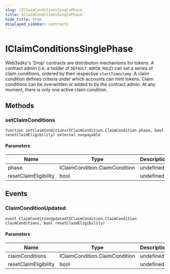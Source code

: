 ```yaml
---
slug: /IClaimConditionsSinglePhase
title: IClaimConditionsSinglePhase
hide_title: true
displayed_sidebar: contracts
---
```


# IClaimConditionsSinglePhase

Web3sdks&#39;s &#39;Drop&#39; contracts are distribution mechanisms for tokens. A contract admin (i.e. a holder of `DEFAULT_ADMIN_ROLE`) can set a series of claim conditions, ordered by their respective `startTimestamp`. A claim condition defines criteria under which accounts can mint tokens. Claim conditions can be overwritten or added to by the contract admin. At any moment, there is only one active claim condition.

## Methods

### setClaimConditions

```solidity
function setClaimConditions(IClaimCondition.ClaimCondition phase, bool resetClaimEligibility) external nonpayable
```

#### Parameters

| Name                  | Type                           | Description |
| --------------------- | ------------------------------ | ----------- |
| phase                 | IClaimCondition.ClaimCondition | undefined   |
| resetClaimEligibility | bool                           | undefined   |

## Events

### ClaimConditionUpdated

```solidity
event ClaimConditionUpdated(IClaimCondition.ClaimCondition claimConditions, bool resetClaimEligibility)
```

#### Parameters

| Name                  | Type                           | Description |
| --------------------- | ------------------------------ | ----------- |
| claimConditions       | IClaimCondition.ClaimCondition | undefined   |
| resetClaimEligibility | bool                           | undefined   |
